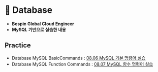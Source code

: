 # 📖 Database
- **Bespin Global Cloud Engineer**
- **MySQL 기반으로 실습한 내용**
## Practice
- Database MySQL BasicCommands : [08.06 MySQL 기본 명령어 실습](codes/practice/01_database.md)
- Database MySQL Function Commands : [08.07 MySQL 함수 명령어 실습](codes/practice/02_database.md)